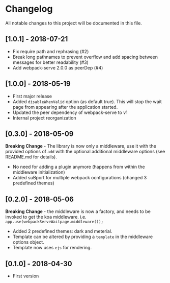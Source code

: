 # Changelog
All notable changes to this project will be documented in this file.

## [1.0.1] - 2018-07-21
- Fix require path and rephrasing (#2)
- Break long pathnames to prevent overflow and add spacing between messages for better readability (#3)
- Add webpack-serve 2.0.0 as peerDep (#4)

## [1.0.0] - 2018-05-19
- First major release
- Added `disableWhenValid` option (as default true). This will stop the wait page from appearing after the application started.
- Updated the peer dependency of webpack-serve to v1
- Internal project reorganization

## [0.3.0] - 2018-05-09
**Breaking Change** - The library is now only a middleware, use it with the provided options of `add` with the optional additional middleware options (see README.md for details).
- No need for adding a plugin anymore (happens from within the middleware initialization)
- Added suBport for multiple webpack ocnfigurations (changed 3 predefined themes)

## [0.2.0] - 2018-05-06
**Breaking Change** - the middleware is now a factory, and needs to be invoked to get the koa middleware.
i.e. `app.use(webpackServeWaitpage.middleware());`
- Added 2 predefined themes: dark and meterial.
- Template can be altered by providing a `template` in the middleware options object.
- Template now uses `ejs` for rendering.

## [0.1.0] - 2018-04-30
- First version